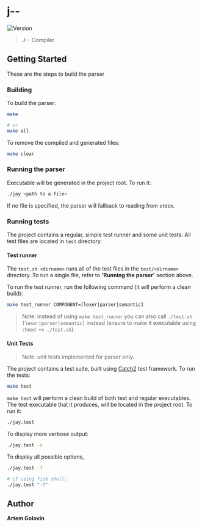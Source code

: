 # j--

![Version](https://img.shields.io/badge/version-0.0.1-blue.svg?cacheSeconds=2592000)

> J-- Compiler

## Getting Started

These are the steps to build the parser

### Building

To build the parser:

```sh
make

# or
make all
```

To remove the compiled and generated files:

```sh
make clear
```

### Running the parser

Executable will be generated in the project root. To run it:

```sh
./jay <path to a file>
```

If no file is specified, the parser will fallback to reading from `stdin`.

### Running tests

The project contains a regular, simple test runner and some unit tests. All test files are located in `test` directory.

#### Test runner

The `test.sh <dirname>` runs all of the test files in the `test/<dirname>` directory. To run a single file, refer to **'Running the parser'** section above.

To run the test runner, run the following command (it will perform a clean build):

```sh
make test_runner COMPONENT=[lexer|parser|semantic]
```

> Note: instead of using `make test_runner` you can also call `./test.sh [lexer|parser|semantic]` instead (ensure to make it executable using `chmod +x ./test.sh`).

#### Unit Tests

> Note: unit tests implemented for parser only.

The project contains a test suite, built using [Catch2](https://github.com/catchorg/Catch2) test framework. To run the tests:

```sh
make test
```

`make test` will perform a clean build of both test and regular executables. The test executable that it produces, will be located in the project root. To run it:

```sh
./jay.test
```

To display more verbose output:

```sh
./jay.test -s
```

To display all possible options,

```sh
./jay.test -?

# if using fish shell:
./jay.test "-?"
```

## Author

**Artem Golovin**
